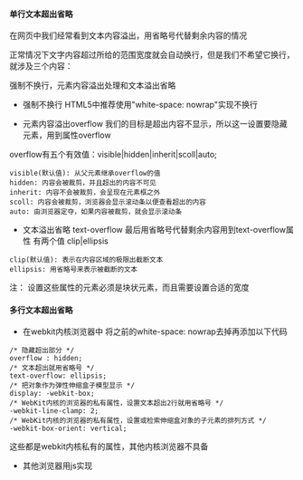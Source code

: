 #### 单行文本超出省略
在网页中我们经常看到文本内容溢出，用省略号代替剩余内容的情况

正常情况下文字内容超过所给的范围宽度就会自动换行，但是我们不希望它换行，就涉及三个内容：

强制不换行，元素内容溢出处理和文本溢出省略
+ 强制不换行
HTML5中推荐使用"white-space: nowrap"实现不换行

+ 元素内容溢出overflow
我们的目标是超出内容不显示，所以这一设置要隐藏元素，用到属性overflow

overflow有五个有效值：visible|hidden|inherit|scoll|auto;
```
visible(默认值): 从父元素继承overflow的值
hidden: 内容会被裁剪，并且超出的内容不可见
inherit: 内容不会被裁剪，会呈现在元素框之外
scoll: 内容会被裁剪，浏览器会显示滚动条以便查看超出的内容
auto: 由浏览器定夺，如果内容被裁剪，就会显示滚动条
```
+ 文本溢出省略 text-overflow
最后用省略号代替剩余内容用到text-overflow属性
有两个值 clip|ellipsis
```
clip(默认值): 表示在内容区域的极限出截断文本
ellipsis: 用省略号来表示被截断的文本
```

注： 设置这些属性的元素必须是块状元素，而且需要设置合适的宽度

#### 多行文本超出省略
+ 在webkit内核浏览器中
将之前的white-space: nowrap去掉再添加以下代码
```
/* 隐藏超出部分 */
overflow : hidden;
/* 文本超出就用省略号 */
text-overflow: ellipsis;
/* 把对象作为弹性伸缩盒子模型显示 */
display: -webkit-box;
/* WebKit内核的浏览器的私有属性，设置文本超出2行就用省略号 */
-webkit-line-clamp: 2;
/* WebKit内核的浏览器的私有属性，设置或检索伸缩盒对象的子元素的排列方式 */
-webkit-box-orient: vertical;
```
这些都是webkit内核私有的属性，其他内核浏览器不具备

+ 其他浏览器用js实现





